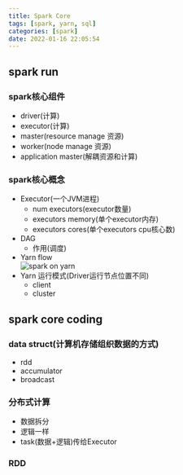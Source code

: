```yaml
---
title: Spark Core
tags: [spark, yarn, sql] 
categories: [spark]
date: 2022-01-16 22:05:54
---
```


## spark run
### spark核心组件
* driver(计算) 
* executor(计算)
* master(resource manage 资源)
* worker(node manage 资源)
* application master(解耦资源和计算)
### spark核心概念
* Executor(一个JVM进程)
  * num executors(executor数量)
  * executors memory(单个executor内存)
  * executors cores(单个executors cpu核心数)
* DAG
  * 作用(调度)
* Yarn flow  
![spark on yarn](/images/SparkonYarnFlow.png)
* Yarn 运行模式(Driver运行节点位置不同)
  * client
  * cluster  

## spark core coding
### data struct(计算机存储组织数据的方式)
* rdd
* accumulator
* broadcast
### 分布式计算
* 数据拆分
* 逻辑一样
* task(数据+逻辑)传给Executor
### RDD
